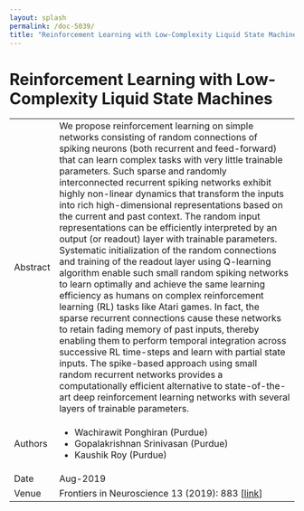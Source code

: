 ```yaml
---
layout: splash
permalink: /doc-5039/
title: "Reinforcement Learning with Low-Complexity Liquid State Machines"
---
```


# Reinforcement Learning with Low-Complexity Liquid State Machines

<table>
    <tbody>
    <tr>
        <td>Abstract</td>
        <td>We propose reinforcement learning on simple networks consisting of random connections of spiking neurons (both recurrent and feed-forward) that can learn complex tasks with very little trainable parameters. Such sparse and randomly interconnected recurrent spiking networks exhibit highly non-linear dynamics that transform the inputs into rich high-dimensional representations based on the current and past context. The random input representations can be efficiently interpreted by an output (or readout) layer with trainable parameters. Systematic initialization of the random connections and training of the readout layer using Q-learning algorithm enable such small random spiking networks to learn optimally and achieve the same learning efficiency as humans on complex reinforcement learning (RL) tasks like Atari games. In fact, the sparse recurrent connections cause these networks to retain fading memory of past inputs, thereby enabling them to perform temporal integration across successive RL time-steps and learn with partial state inputs. The spike-based approach using small random recurrent networks provides a computationally efficient alternative to state-of-the-art deep reinforcement learning networks with several layers of trainable parameters.</td>
    </tr>
    <tr>
        <td>Authors</td>
        <td>
            <ul>
                <li>Wachirawit Ponghiran (Purdue)</li>
                <li>Gopalakrishnan Srinivasan (Purdue)</li>
                <li>Kaushik Roy (Purdue)</li>
            </ul>
        </td>
    </tr>
    <tr>
        <td>Date</td>
        <td>Aug-2019</td>
    </tr>
    <tr>
        <td>Venue</td>
        <td>Frontiers in Neuroscience 13 (2019): 883 [<a href="https://www.frontiersin.org/articles/10.3389/fnins.2019.00883/full">link</a>]</td>
    </tr>
    </tbody>
</table>
